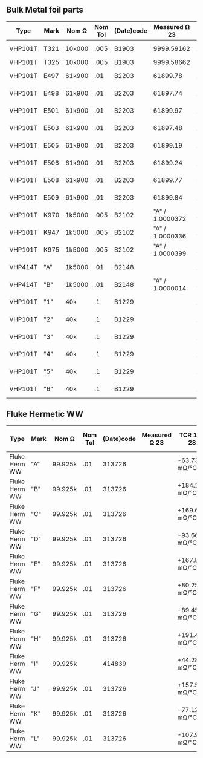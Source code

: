 
## Bulk Metal foil parts
| Type    | Mark  | Nom Ω   | Nom Tol |(Date)code| Measured Ω 23  | TCR 18-28 | Zero TCR at | Note    |
| ------- | ----  | ------- | ------- | -------- | -------------- | --------- | ----------- |---------|
| VHP101T | T321  | 10k000  |  .005   | B1903    |  9999.59162    | -2.6mΩ/°C |             |         |
| VHP101T | T325  | 10k000  |  .005   | B1903    |  9999.58662    | -4mΩ/°C   |             |         |
| VHP101T | E497  | 61k900  |  .01    | B2203    |    61899.78    | +10.6mΩ/°C|             |Used for Hamon Divider|
| VHP101T | E498  | 61k900  |  .01    | B2203    |    61897.74    | +7.1mΩ/°C |             |Used for Hamon Divider|
| VHP101T | E501  | 61k900  |  .01    | B2203    |    61899.97    | -17.7mΩ/°C|             |         |
| VHP101T | E503  | 61k900  |  .01    | B2203    |    61897.48    | +14.6mΩ/°C|             |Used for Hamon Divider|
| VHP101T | E505  | 61k900  |  .01    | B2203    |    61899.19    | -3.8mΩ/°C |             |         |
| VHP101T | E506  | 61k900  |  .01    | B2203    |    61899.24    | +2.3mΩ/°C |             |Used for Hamon Divider|
| VHP101T | E508  | 61k900  |  .01    | B2203    |    61899.77    | 0 ?!      | 21.6°C      |Used for Hamon Divider|
| VHP101T | E509  | 61k900  |  .01    | B2203    |    61899.84    | +2.0mΩ/°C |             |Used for Hamon Divider|
| VHP101T | K970  | 1k5000  |  .005   | B2102    |"A" / 1.0000372 |-1.08mΩ/°C |             |Y40781k50000V9L|
| VHP101T | K947  | 1k5000  |  .005   | B2102    |"A" / 1.0000336 |-1.67mΩ/°C |             |Y40781k50000V9L|
| VHP101T | K975  | 1k5000  |  .005   | B2102    |"A" / 1.0000399 |-0.96mΩ/°C |             |Y40781k50000V9L|
| VHP414T | "A"   | 1k5000  |  .01    | B2148    |                |-0.84mΩ/°C |             |Y00251K50000T9L|
| VHP414T | "B"   | 1k5000  |  .01    | B2148    |"A" / 1.0000014 |-1.28mΩ/°C |             |Y00251K50000T9L|
| VHP101T | "1"   | 40k     |  .1     | B1229    |                |+36.1mΩ/°C |             |signs of abuse, from hifi-szjxic|
| VHP101T | "2"   | 40k     |  .1     | B1229    |                |+30.5mΩ/°C |             |from hifi-szjxic|
| VHP101T | "3"   | 40k     |  .1     | B1229    |                |+27.3mΩ/°C |             |used for 10kΩ box, from hifi-szjxic|
| VHP101T | "4"   | 40k     |  .1     | B1229    |                |-10.2mΩ/°C |             |used for 10kΩ box, from hifi-szjxic|
| VHP101T | "5"   | 40k     |  .1     | B1229    |                |+17.0mΩ/°C |             |used for 10kΩ box, from hifi-szjxic|
| VHP101T | "6"   | 40k     |  .1     | B1229    |                |+27.4mΩ/°C |             |used for 10kΩ box, from hifi-szjxic|

## Fluke Hermetic WW
| Type    | Mark  | Nom Ω   | Nom Tol |(Date)code| Measured Ω 23  | TCR 18-28 | Zero TCR at | Note    |
| ------- | ----  | ------- | ------- | -------- | -------------- | --------- | ----------- |---------|
| Fluke Herm WW |"A"|99.925k|  .01    | 313726   |                |-63.7351 mΩ/°C |         | N1.5 S5 |
| Fluke Herm WW |"B"|99.925k|  .01    | 313726   |                |+184.184 mΩ/°C |         | P3.0 U4 |
| Fluke Herm WW |"C"|99.925k|  .01    | 313726   |                |+169.658 mΩ/°C |         | M5 P2.0 |
| Fluke Herm WW |"D"|99.925k|  .01    | 313726   |                |-93.6640 mΩ/°C |         | N1.5 S5 |
| Fluke Herm WW |"E"|99.925k|  .01    | 313726   |                |+167.877 mΩ/°C |         | M5 P2.0 |
| Fluke Herm WW |"F"|99.925k|  .01    | 313726   |                |+80.2560 mΩ/°C |         | P0.5 B4 |
| Fluke Herm WW |"G"|99.925k|  .01    | 313726   |                |-89.4518 mΩ/°C |         | N1.5 S5 |
| Fluke Herm WW |"H"|99.925k|  .01    | 313726   |                |+191.493 mΩ/°C |         | P2.0 U4 |
| Fluke Herm WW |"I"|99.925k|         | 414839   |                |+44.2897 mΩ/°C |         | EL1P0.50 A82 |
| Fluke Herm WW |"J"|99.925k|  .01    | 313726   |                |+157.565 mΩ/°C |         | M5 P2.0 |
| Fluke Herm WW |"K"|99.925k|  .01    | 313726   |                |-77.1292 mΩ/°C |         | N1.5 S5 |
| Fluke Herm WW |"L"|99.925k|  .01    | 313726   |                |-107.949 mΩ/°C |         | N1.5 S5 |
